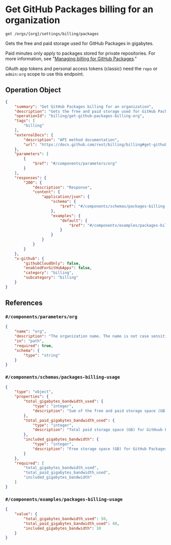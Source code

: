 # Get GitHub Packages billing for an organization

`get /orgs/{org}/settings/billing/packages`

Gets the free and paid storage used for GitHub Packages in gigabytes.

Paid minutes only apply to packages stored for private repositories. For more information, see "[Managing billing for GitHub Packages](https://docs.github.com/github/setting-up-and-managing-billing-and-payments-on-github/managing-billing-for-github-packages)."

OAuth app tokens and personal access tokens (classic) need the `repo` or `admin:org` scope to use this endpoint.

## Operation Object

```json
{
    "summary": "Get GitHub Packages billing for an organization",
    "description": "Gets the free and paid storage used for GitHub Packages in gigabytes.\n\nPaid minutes only apply to packages stored for private repositories. For more information, see \"[Managing billing for GitHub Packages](https://docs.github.com/github/setting-up-and-managing-billing-and-payments-on-github/managing-billing-for-github-packages).\"\n\nOAuth app tokens and personal access tokens (classic) need the `repo` or `admin:org` scope to use this endpoint.",
    "operationId": "billing/get-github-packages-billing-org",
    "tags": [
        "billing"
    ],
    "externalDocs": {
        "description": "API method documentation",
        "url": "https://docs.github.com/rest/billing/billing#get-github-packages-billing-for-an-organization"
    },
    "parameters": [
        {
            "$ref": "#/components/parameters/org"
        }
    ],
    "responses": {
        "200": {
            "description": "Response",
            "content": {
                "application/json": {
                    "schema": {
                        "$ref": "#/components/schemas/packages-billing-usage"
                    },
                    "examples": {
                        "default": {
                            "$ref": "#/components/examples/packages-billing-usage"
                        }
                    }
                }
            }
        }
    },
    "x-github": {
        "githubCloudOnly": false,
        "enabledForGitHubApps": false,
        "category": "billing",
        "subcategory": "billing"
    }
}
```

## References

### `#/components/parameters/org`

```json
{
    "name": "org",
    "description": "The organization name. The name is not case sensitive.",
    "in": "path",
    "required": true,
    "schema": {
        "type": "string"
    }
}
```

### `#/components/schemas/packages-billing-usage`

```json
{
    "type": "object",
    "properties": {
        "total_gigabytes_bandwidth_used": {
            "type": "integer",
            "description": "Sum of the free and paid storage space (GB) for GitHuub Packages."
        },
        "total_paid_gigabytes_bandwidth_used": {
            "type": "integer",
            "description": "Total paid storage space (GB) for GitHuub Packages."
        },
        "included_gigabytes_bandwidth": {
            "type": "integer",
            "description": "Free storage space (GB) for GitHub Packages."
        }
    },
    "required": [
        "total_gigabytes_bandwidth_used",
        "total_paid_gigabytes_bandwidth_used",
        "included_gigabytes_bandwidth"
    ]
}
```

### `#/components/examples/packages-billing-usage`

```json
{
    "value": {
        "total_gigabytes_bandwidth_used": 50,
        "total_paid_gigabytes_bandwidth_used": 40,
        "included_gigabytes_bandwidth": 10
    }
}
```